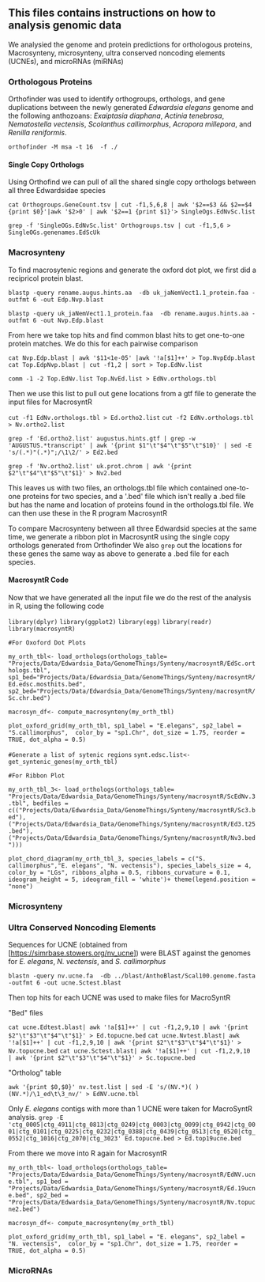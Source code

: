 ## This files contains instructions on how to analysis genomic data

We analysied the genome and protein predictions for orthologous proteins, Macrosynteny, microsynteny, ultra conserved noncoding elements (UCNEs), and microRNAs (miRNAs)

### Orthologous Proteins
Orthofinder was used to identify orthogroups, orthologs, and gene duplications between the newly generated *Edwardsia elegans* genome and the following anthozoans: *Exaiptasia diaphana*, *Actinia tenebrosa*, *Nematostella vectensis*, *Scolanthus callimorphus*, *Acropora millepora*, and *Renilla reniformis*.

`orthofinder -M msa -t 16  -f ./`

#### Single Copy Orthologs
Using Orthofind we can pull of all the shared single copy orthologs between all three Edwardsidae species

`cat Orthogroups.GeneCount.tsv | cut -f1,5,6,8 | awk '$2==$3 && $2==$4 {print $0}'|awk '$2>0' | awk '$2==1 {print $1}'> SingleOgs.EdNvSc.list`

`grep -f 'SingleOGs.EdNvSc.list' Orthogroups.tsv | cut -f1,5,6 > SingleOGs.genenames.EdScUk`

### Macrosynteny
To find macrosytenic regions and generate the oxford dot plot, we first did a recipricol protein blast.

`blastp -query rename.augus.hints.aa  -db uk_jaNemVect1.1_protein.faa -outfmt 6 -out Edp.Nvp.blast`

`blastp -query uk_jaNemVect1.1_protein.faa  -db rename.augus.hints.aa -outfmt 6 -out Nvp.Edp.blast`

From here we take top hits and find common blast hits to get one-to-one protein matches. We do this for each pairwise comparison

`cat Nvp.Edp.blast | awk '$11<1e-05' |awk '!a[$1]++' > Top.NvpEdp.blast`
`cat Top.EdpNvp.blast | cut -f1,2 | sort > Top.EdNv.list`

`comm -1 -2 Top.EdNv.list Top.NvEd.list > EdNv.orthologs.tbl`

Then we use this list to pull out gene locations from a gtf file to generate the input files for MacrosyntR

`cut -f1 EdNv.orthologs.tbl > Ed.ortho2.list`
`cut -f2 EdNv.orthologs.tbl > Nv.ortho2.list`

`grep -f 'Ed.ortho2.list' augustus.hints.gtf | grep -w 'AUGUSTUS.*transcript' | awk '{print $1"\t"$4"\t"$5"\t"$10}' | sed -E 's/(.*)"(.*)";/\1\2/' > Ed2.bed`

`grep -f 'Nv.ortho2.list' uk.prot.chrom | awk '{print $2"\t"$4"\t"$5"\t"$1}' > Nv2.bed`

This leaves us with two files, an orthologs.tbl file which contained one-to-one proteins for two species, and a '.bed' file which isn't really a .bed file but has the name and location of proteins found in the orthologs.tbl file.
We can then use these in the R program MacrosyntR

To compare Macrosynteny between all three Edwardsid species at the same time, we generate a ribbon plot in MacrosyntR using the single copy orthologs generated from Orthofinder
We also `grep` out the locations for these genes the same way as above to generate a .bed file for each species. 

#### MacrosyntR Code
Now that we have generated all the input file we do the rest of the analysis in R, using the following code

`library(dplyr)`
`library(ggplot2)`
`library(egg)`
`library(readr)`
`library(macrosyntR)`

`#For Oxoford Dot Plots`

`my_orth_tbl<- load_orthologs(orthologs_table= "Projects/Data/Edwardsia_Data/GenomeThings/Synteny/macrosyntR/EdSc.orthologs.tbl",
                             sp1_bed="Projects/Data/Edwardsia_Data/GenomeThings/Synteny/macrosyntR/Ed.edsc.mosthits.bed",
                             sp2_bed="Projects/Data/Edwardsia_Data/GenomeThings/Synteny/macrosyntR/Sc.chr.bed")`
                             
`macrosyn_df<- compute_macrosynteny(my_orth_tbl)`

`plot_oxford_grid(my_orth_tbl, sp1_label = "E.elegans", sp2_label = "S.callimorphus", 
                 color_by = "sp1.Chr", dot_size = 1.75, reorder = TRUE, dot_alpha = 0.5)`

`#Generate a list of sytenic regions`
`synt.edsc.list<-get_syntenic_genes(my_orth_tbl)`

`#For Ribbon Plot`

`my_orth_tbl_3<- load_orthologs(orthologs_table= "Projects/Data/Edwardsia_Data/GenomeThings/Synteny/macrosyntR/ScEdNv.3.tbl",
                                bedfiles = c(("Projects/Data/Edwardsia_Data/GenomeThings/Synteny/macrosyntR/Sc3.bed"),
                                              ("Projects/Data/Edwardsia_Data/GenomeThings/Synteny/macrosyntR/Ed3.t25.bed"),
                               ("Projects/Data/Edwardsia_Data/GenomeThings/Synteny/macrosyntR/Nv3.bed")))`

`plot_chord_diagram(my_orth_tbl_3,
                   species_labels = c("S. callimorphus","E. elegans", "N. vectensis"),
                   species_labels_size = 4,
                   color_by = "LGs",
                   ribbons_alpha = 0.5,
                   ribbons_curvature = 0.1,
                   ideogram_height = 5,
                   ideogram_fill = 'white')+
                  theme(legend.position = "none")`

                    
### Microsynteny


### Ultra Conserved Noncoding Elements
Sequences for UCNE (obtained from [https://simrbase.stowers.org/nv_ucne]) were BLAST against the genomes for *E. elegans*, *N. vectensis*, and *S. callimorphus*

`blastn -query nv.ucne.fa  -db ../blast/AnthoBlast/Scal100.genome.fasta  -outfmt 6 -out ucne.Sctest.blast`

Then top hits for each UCNE was used to make files for MacroSyntR

"Bed" files

`cat ucne.Edtest.blast| awk '!a[$1]++' | cut -f1,2,9,10 | awk '{print $2"\t"$3"\t"$4"\t"$1}' > Ed.topucne.bed`
`cat ucne.Nvtest.blast| awk '!a[$1]++' | cut -f1,2,9,10 | awk '{print $2"\t"$3"\t"$4"\t"$1}' > Nv.topucne.bed`
`cat ucne.Sctest.blast| awk '!a[$1]++' | cut -f1,2,9,10 | awk '{print $2"\t"$3"\t"$4"\t"$1}' > Sc.topucne.bed`

"Ortholog" table

`awk '{print $0,$0}' nv.test.list | sed -E 's/(NV.*)( )(NV.*)/\1_ed\t\3_nv/' > EdNV.ucne.tbl`


Only *E. elegans* contigs with more than 1 UCNE were taken for MacroSyntR analysis.
`grep -E 'ctg_0005|ctg_4911|ctg_0813|ctg_0249|ctg_0003|ctg_0099|ctg_0942|ctg_0001|ctg_0101|ctg_0225|ctg_0232|ctg_0388|ctg_0439|ctg_0513|ctg_0520|ctg_0552|ctg_1016|ctg_2070|ctg_3023' Ed.topucne.bed > Ed.top19ucne.bed`

From there we move into R again for MacrosyntR

`my_orth_tbl<- load_orthologs(orthologs_table= "Projects/Data/Edwardsia_Data/GenomeThings/Synteny/macrosyntR/EdNV.ucne.tbl",
                             sp1_bed = "Projects/Data/Edwardsia_Data/GenomeThings/Synteny/macrosyntR/Ed.19ucne.bed",
                             sp2_bed = "Projects/Data/Edwardsia_Data/GenomeThings/Synteny/macrosyntR/Nv.topucne2.bed")`

`macrosyn_df<- compute_macrosynteny(my_orth_tbl)`

`plot_oxford_grid(my_orth_tbl, sp1_label = "E. elegans", sp2_label = "N. vectensis", 
                 color_by = "sp1.Chr", dot_size = 1.75, reorder = TRUE, dot_alpha = 0.5)`


### MicroRNAs
